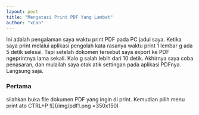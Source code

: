 ```yaml
---
layout: post
title: "Mengatasi Print PDF Yang Lambat"
author: "xCan"
---
```


Ini adalah pengalaman saya waktu print PDF pada PC jadul saya. Ketika saya print melalui aplikasi pengolah kata rasanya waktu print 1 lembar g ada 5 detik selesai.
Tapi setelah dokomen tersebut saya export ke PDF ngeprintnya lama sekali. Kalo g salah lebih dari 10 detik. Akhirnya saya coba penasaran, dan mulailah saya otak atik settingan pada aplikasi PDFnya.
Langsung saja.
### Pertama
silahkan buka file dokumen PDF yang ingin di print. Kemudian pilih menu print ato CTRL+P
![](/img/pdf1.png =350x150)
